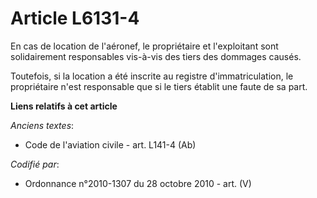 # Article L6131-4

En cas de location de l'aéronef, le propriétaire et l'exploitant sont solidairement responsables vis-à-vis des tiers des
dommages causés.

Toutefois, si la location a été inscrite au registre d'immatriculation, le propriétaire n'est responsable que si le tiers
établit une faute de sa part.

**Liens relatifs à cet article**

_Anciens textes_:

  - Code de l'aviation civile - art. L141-4 (Ab)

_Codifié par_:

  - Ordonnance n°2010-1307 du 28 octobre 2010 - art. (V)
